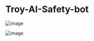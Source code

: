 # Troy-AI-Safety-bot

![image](https://github.com/Rudra5417/Troy-AI-Safety-bot/assets/60398030/67120b78-64c7-4617-a147-0a8a8d37efc7)

![image](https://github.com/Rudra5417/Troy-AI-Safety-bot/assets/60398030/dafad95f-5c2c-4d47-8e62-a27879526a8b)



